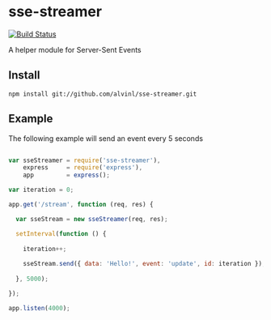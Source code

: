 sse-streamer
============
[![Build Status](https://travis-ci.org/alvinl/sse-streamer.svg?branch=master)](https://travis-ci.org/Alvinlz/sse-streamer)

A helper module for Server-Sent Events

## Install

```
npm install git://github.com/alvinl/sse-streamer.git
```

## Example

The following example will send an event every 5 seconds
``` js

var sseStreamer = require('sse-streamer'),
    express     = require('express'),
    app         = express();

var iteration = 0;

app.get('/stream', function (req, res) {

  var sseStream = new sseStreamer(req, res);

  setInterval(function () {
  
    iteration++;
  
    sseStream.send({ data: 'Hello!', event: 'update', id: iteration }); 
  
  }, 5000);

});

app.listen(4000);
```
